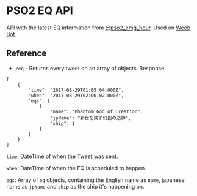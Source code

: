 # PSO2 EQ API

API with the latest EQ information from [@pso2_emg_hour](http://twitter.com/pso2_emg_hour). Used on [Weeb Bot](http://github.com/Kxze/WeebBot-v2).

## Reference

- `/eq` - Returns every tweet on an array of objects. Response:

```
[
    {
        "time": "2017-08-29T01:05:04.000Z",
        "when": "2017-08-29T02:00:02.000Z",
        "eqs": [
            {
                "name": "Phantom God of Creation",
                "jpName": "新世を成す幻創の造神",
                "ship": 1
            }
        ]
    }
]
```

`time`: DateTime of when the Tweet was sent.

`when`: DateTime of when the EQ is scheduled to happen.

`eqs`: Array of `eq` objects, containing the English name as `name`, japanese name as `jpName` and `ship` as the ship it's happening on.
